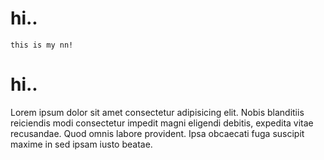 # hi..
    this is my nn!

<!DOCTYPE html>
<html lang="en">
<head>
    <meta charset="UTF-8">
    <meta name="viewport" content="width=device-width, initial-scale=1.0">
    <title>Document</title>
</head>
<body>
    <h1>hi..</h1>
    <p>Lorem ipsum dolor sit amet consectetur adipisicing elit. Nobis blanditiis reiciendis modi consectetur impedit magni eligendi debitis, expedita vitae recusandae. Quod omnis labore provident. Ipsa obcaecati fuga suscipit maxime in sed ipsam iusto beatae.</p>
</body>
</html>    